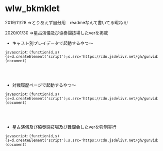 # wlw_bkmklet

2019/11/28
⇒とりあえず自分用　readmeなんて書いてる暇ねぇ!

2020/01/30
⇒星占演儀及び協奏闘技場したverを掲載

* キャスト別プレイデータで起動するやつ～
```
javascript:(function(d,s){s=d.createElement('script');s.src='https://cdn.jsdelivr.net/gh/gunvidia/wlw_bkmklet/cast_score.js';d.body.appendChild(s);})(document)
```
<br><br>
* 対戦履歴ページで起動するやつ～
```
javascript:(function(d,s){s=d.createElement('script');s.src='https://cdn.jsdelivr.net/gh/gunvidia/wlw_bkmklet/match_rslt.js';d.body.appendChild(s);})(document)
```

<br><br>
* 星占演儀及び協奏闘技場及び舞闘会したverを強制実行
```
javascript:(function(d,s){s=d.createElement('script');s.src='https://cdn.jsdelivr.net/gh/gunvidia/wlw_bkmklet@10797aa/match_rslt.js';d.body.appendChild(s);})(document)
```
